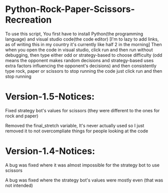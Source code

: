 # Python-Rock-Paper-Scissors-Recreation
To use this script,
You first have to install Python(the programming language) and visual studio code(the code editor) [I'm to lazy to add links, as of writing this
in my country it's currently like half 2 in the morning] 
Then when you open the code in visual studio, click run and then run without debugging, 
 then type either odd or strategy-based to choose difficulty (odd means the opponent makes random decisions and strategy-based uses extra factors influencing
 the opponent's decisions)
 and then consistently type rock, paper or scissors
 to stop running the code just click run and then stop running
 
# Version-1.5-Notices:
Fixed strategy bot's values for scissors (they were different to the ones for rock and paper)

Removed the final_stretch variable, It's never actually used so I just removed it to not overcompliate things for people looking at the code
 
 

# Version-1.4-Notices:
A bug was fixed where it was almost impossible for the strategy bot to use scissors


A bug was fixed where the strategy bot's values were mostly even (that was not intended)
